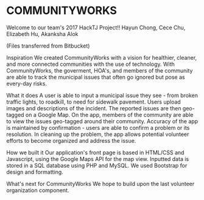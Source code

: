# COMMUNITYWORKS #

Welcome to our team's 2017 HackTJ Project!!
Hayun Chong, Cece Chu, Elizabeth Hu, Akanksha Alok

(Files transferred from Bitbucket)

Inspiration
We created CommunityWorks with a vision for healthier, cleaner, and more connected communities with the use of technology. With CommunityWorks, the goverment, HOA's, and members of the community are able to track the municipal issues that often go ignored but pose as every-day risks.

What it does
A user is able to input a municipal issue they see - from broken traffic lights, to roadkill, to need for sidewalk pavement. Users upload images and descriptions of the incident. The reported issues are then geo-tagged on a Google Map. On the app, members of the community are able to view the issues geo-tagged around their community. Accuracy of the app is maintained by confirmation - users are able to confirm a problem or its resolution. In cleaning up the problem, the app allows potential volunteer efforts to become organized and address the issue.

How we built it
Our application's front page is based in HTML/CSS and Javascript, using the Google Maps API for the map view. Inputted data is stored in a SQL database using PHP and MySQL. We used Bootstrap for design and formatting.

What's next for CommunityWorks
We hope to build upon the last volunteer organization component.
